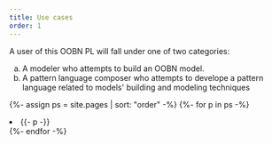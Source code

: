 ```yaml
---
title: Use cases
order: 1
---
```


A user of this OOBN PL will fall under one of two categories:
<ol type="a">
    <li>A modeler who attempts to build an OOBN model.</li>
    <li>A pattern language composer who attempts to develope a pattern language related to models' building and modeling techniques</li>
</ol>

{%- assign ps = site.pages | sort: "order" -%}
{%- for p in ps -%}
<li>{{- p -}}</li>
{%- endfor -%}
